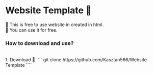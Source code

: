 # Website Template 🌵
🌱 This is free to use website in created in html.<br>
🧪 You can use it for free.


<h3>How to download and use?</h3><br>
1. Download 🌾
````
git clone https://github.com/Kasztan566/Website-Template
````
